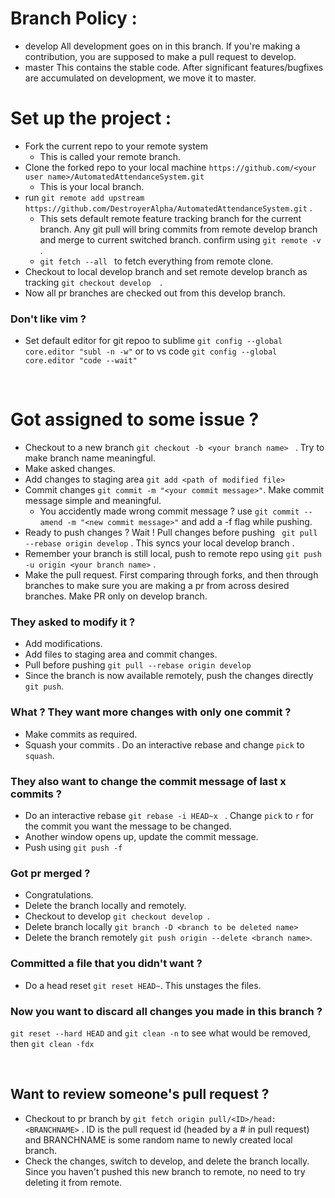 # Branch Policy :
* develop All development goes on in this branch. If you're making a contribution, you are supposed to make a pull request to develop.
* master This contains the stable code. After significant features/bugfixes are accumulated on development, we move it to master.

# Set up the project :
* Fork the current repo to your remote system 
    - This is called your remote branch.
* Clone the forked repo to your local machine ```https://github.com/<your user name>/AutomatedAttendanceSystem.git```
    - This is your local branch.
* run ```git remote add upstream https://github.com/DestroyerAlpha/AutomatedAttendanceSystem.git``` . 
    - This sets default remote feature tracking branch for the current branch. Any git pull will bring commits from remote develop branch and merge to current switched branch. confirm using ```git remote -v ``` .
    - ```git fetch --all ```  to fetch everything from remote clone.
* Checkout to local develop branch and set remote develop branch as tracking ```git checkout develop  ```.
* Now all pr branches are checked out from this develop branch.
### Don't like vim ?
* Set default editor for git repoo to sublime ```git config --global core.editor "subl -n -w"``` or to vs code ```git config --global core.editor "code --wait"```

<br>

# Got assigned to some issue ?
* Checkout to a new branch ```git checkout -b <your branch name> ``` . Try to make branch name meaningful.
* Make asked changes.
* Add changes to staging area ```git add <path of modified file> ```
* Commit changes ```git commit -m "<your commit message>"```. Make commit message simple and meaningful. 
    - You accidently made wrong commit message ?
    use ```git commit --amend -m "<new commit message>"``` and add a -f flag while pushing.
* Ready to push changes ? Wait ! Pull changes before pushing ``` git pull --rebase origin develop``` . This syncs your local develop branch .
* Remember your branch is still local, push to remote repo using ```git push -u origin <your branch name>``` . 
* Make the pull request. First comparing through forks, and then through branches to make sure you are making a pr from across desired branches. Make PR only on develop branch.
### They asked to modify it ?
* Add modifications.
* Add files to staging area and commit changes.
* Pull before pushing ```git pull --rebase origin develop ```
* Since the branch is now available remotely, push the changes directly ```git push```.
### What ? They want more changes with only one commit ?
* Make commits as required.
* Squash your commits . Do an interactive rebase and change ``` pick ``` to ``` squash ```.
### They also want to change the commit message of last x commits ?
* Do an interactive rebase ```git rebase -i HEAD~x ``` . Change ``` pick ``` to ```r``` for the commit you want the message to be changed.
* Another window opens up, update the commit message.
* Push using ```git push -f ```

### Got pr merged ?
* Congratulations. 
* Delete the branch locally and remotely.
* Checkout to develop ```git checkout develop ```. 
* Delete branch locally ``` git branch -D <branch to be deleted name> ```
* Delete the branch remotely ``` git push origin --delete <branch name> ```.


### Committed a file that you didn't want ?
* Do a head reset ``` git reset HEAD~ ```. This unstages the files.

### Now you want to discard all changes you made in this branch ?
``` git reset --hard HEAD ``` and ``` git clean -n ``` to see what would be removed, then ```git clean -fdx ```

<br>

## Want to review someone's pull request ?
* Checkout to pr branch by ``` git fetch origin pull/<ID>/head:<BRANCHNAME> ``` . ID is the pull request id (headed by a # in pull request) and BRANCHNAME is some random name to newly created local branch.
* Check the changes, switch to develop, and delete the branch locally. Since you haven't pushed this new branch to remote, no need to try deleting it from remote.